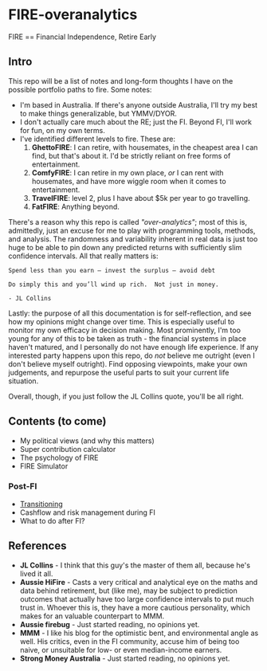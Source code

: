 # FIRE-overanalytics

FIRE == Financial Independence, Retire Early

## Intro

This repo will be a list of notes and long-form thoughts I have on the possible portfolio paths to fire. Some notes:

* I'm based in Australia. If there's anyone outside Australia, I'll try my best to make things generalizable, but YMMV/DYOR. 
* I don't actually care much about the RE; just the FI. Beyond FI, I'll work for fun, on my own terms. 
* I've identified different levels to fire. These are:
  1. **GhettoFIRE**: I can retire, with housemates, in the cheapest area I can find, but that's about it. I'd be strictly reliant on free forms of entertainment. 
  2. **ComfyFIRE**: I can retire in my own place, *or* I can rent with housemates, and have more wiggle room when it comes to entertainment. 
  3. **TravelFIRE**: level 2, plus I have about $5k per year to go travelling. 
  4. **FatFIRE**: Anything beyond. 
  
There's a reason why this repo is called *"over-analytics"*; most of this is, admittedly, just an excuse for me to play with programming tools, methods, and analysis. The randomness and variability inherent in real data is just too huge to be able to pin down any predicted returns with sufficiently slim confidence intervals. All that really matters is:

```
Spend less than you earn – invest the surplus – avoid debt

Do simply this and you’ll wind up rich.  Not just in money.

- JL Collins
```

Lastly: the purpose of all this documentation is for self-reflection, and see how my opinions might change over time. This is especially useful to monitor my own efficacy in decision making. Most prominently, I'm too young for any of this to be taken as truth - the financial systems in place haven't matured, and I personally do not have enough life experience. If any interested party happens upon this repo, do *not* believe me outright (even I don't believe myself outright). Find opposing viewpoints, make your own judgements, and repurpose the useful parts to suit your current life situation. 

Overall, though, if you just follow the JL Collins quote, you'll be all right. 

## Contents (to come)

* My political views (and why this matters)
* Super contribution calculator
* The psychology of FIRE
* FIRE Simulator

### Post-FI
* [Transitioning](https://github.com/Don86/fire-overanalytics/blob/master/transitioning.md)
* Cashflow and risk management during FI
* What to do after FI?

## References

* **JL Collins** - I think that this guy's the master of them all, because he's lived it all. 
* **Aussie HiFire** - Casts a very critical and analytical eye on the maths and data behind retirement, but (like me), may be subject to prediction outcomes that actually have too large confidence intervals to put much trust in. Whoever this is, they have a more cautious personality, which makes for an valuable counterpart to MMM. 
* **Aussie firebug** - Just started reading, no opinions yet. 
* **MMM** - I like his blog for the optimistic bent, and environmental angle as well. His critics, even in the FI community, accuse him of being too naive, or unsuitable for low- or even median-income earners. 
* **Strong Money Australia** - Just started reading, no opinions yet. 
